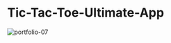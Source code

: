 # Tic-Tac-Toe-Ultimate-App
 
![portfolio-07](https://user-images.githubusercontent.com/75237577/173243947-179bbea1-6b6a-42d9-b12f-019f638d6850.png)
